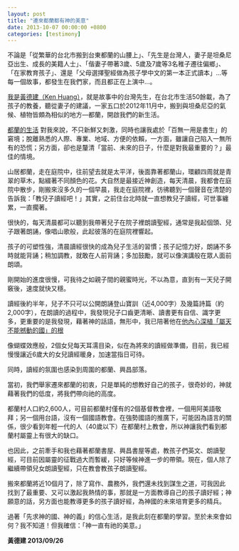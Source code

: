 ```yaml
---
layout: post
title: "遷來都蘭都有神的美意"
date: 2013-10-07 00:00:00 +0800
categories: [testimony]
---
```


不論是「從繁華的台北市搬到台東都蘭的山腰上」、「先生是台灣人，妻子是坦桑尼亞出生、成長的美籍人士」、「偕妻子帶著3歲、5歲及7歲等3名稚子遷往偏鄉」、「在家教育孩子」、還是「父母選擇聖經做為孩子學中文的第一本正式讀本」…等每一個故事，都發生在我們家，而且都正在上演中…。

[我是黃德建（Ken Huang）]()，就是故事中的台灣先生，在台北市生活50餘載，為了孩子的教養，聽從妻子的建議，一家五口於2012年11月中，搬到與坦桑尼亞的氣候、植物皆頗為相似的地方—都蘭，開啟我們的新生活。

[都蘭的生活]() 對我來說，不只新鮮又刺激，同時也讓我處於「百無一用是書生」的窘境；脫離熟悉的人際、專業、地域、方便的依賴，一方面，雖讓自己陷入一無所有的恐慌；另方面，卻也是釐清「當前、未來的日子，什麼是對我最重要的？」最佳的情境。

山居都蘭，走在庭院中，往前望去就是太平洋，後面靠著都蘭山，環顧四周就是青翠的草木，點綴著不同顏色的花。大自然是最接近神創造，每天清晨，我都會在庭院中散步，剛搬來沒多久的一個早晨，我走在庭院裡，彷彿聽到一個聲音在清楚的告訴我：「教兒子讀經吧！」其實，之前住台北時就一直想教兒子讀經，可世事纏累，一直擱著。

很快的，每天清晨都可以聽到我帶著兒子在院子裡朗讀聖經，通常是我起個頭、兒子跟著朗誦，像唱山歌般，此起彼落的在庭院裡響起。

孩子的可塑性強，清晨讀經很快的成為兒子生活的習慣；孩子記憶力好，朗誦不多時就能背誦；稍加調教，就敢在人前背誦；多加鼓勵，就可以像演講般在眾人面前朗頌。

剛開始的進度很慢，可我待之如親子間的親蜜時光，不以為意，直到有一天兒子開竅後，速度就快又穩。

讀經後約半年，兒子不只可以公開朗誦登山寶訓（近4,000字）及幾篇詩篇（約2,000字），在朗讀的過程中，我發現兒子口齒更清晰、讀書更有自信、識字更多，更重要的是我發現，藉著神的話語，無形中，我已陪著他在[他內心深植「屬天不能撼動的國」的根]()


像蝴蝶效應般，2個女兒每天耳濡目染，似在為將來的讀經做準備，目前，我已經慢慢讓近6歲大的女兒讀經暖身，加速當指日可待。


同時，讀經的氛圍也感染到周圍的都蘭、興昌部落。

當初，我們舉家遷來都蘭的初衷，只是單純的想教好自己的孩子，很奇妙的，神就藉著我們的低度，將我們帶向祂的高度。

都蘭村人口約2,600人，可目前都蘭村僅有的2個基督教會裡，一個用阿美語敬拜；另一個用台語，沒有一個國語教會。在強勢國語的推廣下，可能因為語言的關係，很少看到年輕一代的人（40歲以下）在都蘭村上教會，所以神讓我們看到都蘭村屬靈上有很大的缺口。

也因此，之前牽手和我也藉著都蘭書屋、興昌書屋等處，教孩子們英文、朗讀聖經，可目前因屬靈的征戰過大而暫緩，只好等候神進一步的帶領。現在，個人除了繼續帶領兒女朗讀聖經，只在教會教孩子朗讀聖經。

 

搬來都蘭將近10個月了，除了寫作、農務外，我們還未找到謀生之道，可我因此找到了最重要、又可以激起我熱情的事，那就是一方面教導自己的孩子讀好經；神願意的話，另方面也能教導更多的孩子讀好經，為神國的未來培育更多的精兵。

過著「先求神的國、神的義」的信心生活，是我此刻在都蘭的學習。至於未來會如何？我不知道！但我確信：「神一直有祂的美意。」

**黃德建  2013/09/26**
